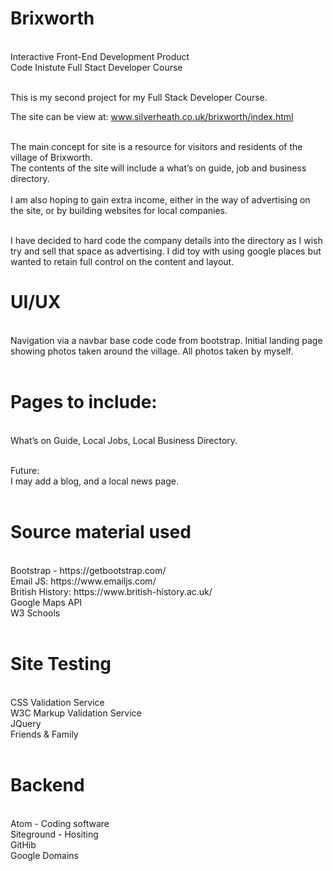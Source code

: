 # Brixworth
<br>
Interactive Front-End Development Product <br>
Code Inistute Full Stact Developer Course <br>

<br> This is my second project for my Full Stack Developer Course. <br>

The site can be view at: www.silverheath.co.uk/brixworth/index.html

<br>The main concept for site is a resource for visitors and residents of the village of Brixworth. <br> The contents of the site will include a what’s on guide, job and business directory. <br> <br>
I am also hoping to gain extra income, either in the way of advertising on the site,  or by building websites for local companies. <br>

<br>I have decided to hard code the company details into the directory as I wish try and sell that space as advertising. I did toy with using google places but wanted to retain full control on the content and layout.<br>

# UI/UX
<br>Navigation via a navbar base code code from bootstrap.
Initial landing page showing photos taken around the village.
All photos taken by myself.<br> <br>

# Pages to include:
<br>What’s on Guide, Local Jobs, Local Business Directory. <br><br>

Future:
<br>I may add a blog, and a local news page. <br> <br>

# Source material used

<br>
Bootstrap - https://getbootstrap.com/ <br>
Email JS: https://www.emailjs.com/ <br>
British History: https://www.british-history.ac.uk/ <br>
Google Maps API <br>
W3 Schools <br> <br>

# Site Testing 
<br>
CSS Validation Service <br>
W3C Markup Validation Service <br>
JQuery <br>
Friends & Family<br> <br>

# Backend

<br>
Atom - Coding software <br>
Siteground - Hositing <br>
GitHib <br>
Google Domains <br> <br>



